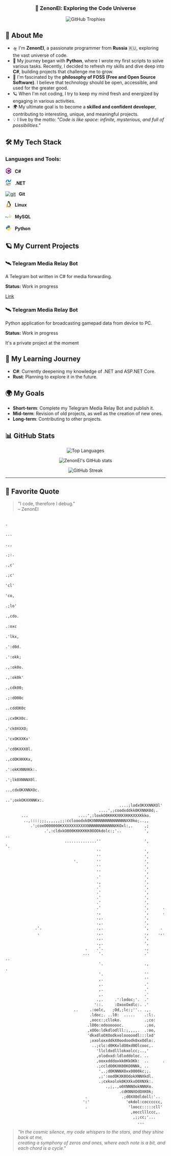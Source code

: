 <h3 align="center">🚀 ZenonEl: Exploring the Code Universe</h3>

<p align="center">
  <img src="https://github-profile-trophy.vercel.app/?username=ZenonEl&theme=onedark" alt="GitHub Trophies" />
</p>

## 🌌 About Me
- 🛸 I'm **ZenonEl**, a passionate programmer from **Russia** 🇷🇺, exploring the vast universe of code.
- 🚀 My journey began with **Python**, where I wrote my first scripts to solve various tasks. Recently, I decided to refresh my skills and dive deep into **C#**, building projects that challenge me to grow.
- 🌠 I'm fascinated by the **philosophy of FOSS (Free and Open Source Software)**. I believe that technology should be open, accessible, and used for the greater good.
- 🪐 When I'm not coding, I try to keep my mind fresh and energized by engaging in various activities.
- 🌍 My ultimate goal is to become a **skilled and confident developer**, contributing to interesting, unique, and meaningful projects.
- 💡 I live by the motto: *"Code is like space: infinite, mysterious, and full of possibilities."*

## 🛠️ My Tech Stack
<h3 align="left">Languages and Tools:</h3>

<p align="left" style="display: flex; align-items: center;">
  <a href="https://www.w3schools.com/cs/" target="_blank" rel="noreferrer">
    <img src="https://raw.githubusercontent.com/devicons/devicon/master/icons/csharp/csharp-original.svg" alt="csharp" width="20" height="20" style="margin-right: 10px;"/>
  </a>
  <strong>C#</strong>
</p>

<p align="left" style="display: flex; align-items: center;">
  <a href="https://dotnet.microsoft.com/" target="_blank" rel="noreferrer">
    <img src="https://raw.githubusercontent.com/devicons/devicon/master/icons/dot-net/dot-net-original-wordmark.svg" alt="dotnet" width="20" height="20" style="margin-right: 10px;"/>
  </a>
  <strong>.NET</strong>
</p>

<p align="left" style="display: flex; align-items: center;">
  <a href="https://git-scm.com/" target="_blank" rel="noreferrer">
    <img src="https://www.vectorlogo.zone/logos/git-scm/git-scm-icon.svg" alt="git" width="20" height="20" style="margin-right: 10px;"/>
  </a>
  <strong>Git</strong>
</p>

<p align="left" style="display: flex; align-items: center;">
  <a href="https://www.linux.org/" target="_blank" rel="noreferrer">
    <img src="https://raw.githubusercontent.com/devicons/devicon/master/icons/linux/linux-original.svg" alt="linux" width="20" height="20" style="margin-right: 10px;"/>
  </a>
  <strong>Linux</strong>
</p>

<p align="left" style="display: flex; align-items: center;">
  <a href="https://www.mysql.com/" target="_blank" rel="noreferrer">
    <img src="https://raw.githubusercontent.com/devicons/devicon/master/icons/mysql/mysql-original-wordmark.svg" alt="mysql" width="20" height="20" style="margin-right: 10px;"/>
  </a>
  <strong>MySQL</strong>
</p>

<p align="left" style="display: flex; align-items: center;">
  <a href="https://www.python.org" target="_blank" rel="noreferrer">
    <img src="https://raw.githubusercontent.com/devicons/devicon/master/icons/python/python-original.svg" alt="python" width="20" height="20" style="margin-right: 10px;"/>
  </a>
  <strong>Python</strong>
</p>

## 🪐 My Current Projects
### 🛰️ Telegram Media Relay Bot
A Telegram bot written in C# for media forwarding.  

**Status:** Work in progress

[Link](https://github.com/ZenonEl/TelegramMediaRelayBot)

### 🛰️ Telegram Media Relay Bot
Python application for broadcasting gamepad data from device to PC.

**Status:** Work in progress

It's a private project at the moment

## 🌠 My Learning Journey
- **C#**: Currently deepening my knowledge of .NET and ASP.NET Core.
- **Rust**: Planning to explore it in the future.

## 🌍 My Goals
- **Short-term**: Complete my Telegram Media Relay Bot and publish it.
- **Mid-term**: Revision of old projects, as well as the creation of new ones.
- **Long-term**: Contributing to other projects.

## 📊 GitHub Stats

<p align="center">
  <img src="https://github-readme-stats.vercel.app/api/top-langs/?username=ZenonEl&layout=compact&theme=dark" alt="Top Languages" />
</p>

<p align="center">
  <img src="https://github-readme-stats.vercel.app/api?username=ZenonEl&show_icons=true&theme=dark&count_private=true" alt="ZenonEl's GitHub stats" />
</p>

<p align="center">
  <img src="https://streak-stats.demolab.com/?user=ZenonEl&theme=dark" alt="GitHub Streak" />
</p>

---
## 🌠 Favorite Quote
> "I code, therefore I debug."  
> – ZenonEl

                                                                                                    
                                                                                                    
                                                                                                    
                                                                                                    
                                                                                                    
                                                                                                    
                                                                                            .       
                                                                                           ...      
                                                                                           .,,      
                                                                                           .;:.     
                                                                                           .,c'     
                                                                                           .;c'     
                                                                                           'cl'     
                                                                                           'co,     
                                                                                          .;lo'     
                                                                                         .,cdo.     
                                                                                         .:oxc      
                                                                                        .'lkx,      
                                                                                       .':d0d.      
                                                                                      .':okk;       
                                                                                     .,:ok0o.       
                                                                                    .,:ok0k'        
                                                                                   .,cdk00;         
                                                                                  .;:dO00c          
                                                                                ..cddOK0c           
                                                                               .;cx0KX0c.           
                                                                             .'ck0XXXO;             
                                                                           .'cxOKXXKx'              
                                                                         .'cd0KXXX0l.               
                                                                       .,cdOKXKKKx,                 
                                                                    .':okKXNNXKk:.                  
                                                                  .';lk0XNNNX0l.                    
                                                               ..,cdxOKXNNXOc.                      
                                                           ..';oxkOKXXNNKx:.                        
                                                      ....;lodxOKXXNNXOl'                           
                                             ....',;coodxddkk0KXNNX0d;.                             
           ...                      ....',:loxkO0KKKKXKKXKKKXXXKkko.                                
            ..,::::;;;,,,,,,;;:cclooodxk0KXNNNNNNNNNNNNNNXX0ko;..,,                                 
               .';coxO000000KXXXXXXXXXXXNNNNNNNNNNNNXKOxl:,.     ,;                                 
                     .',:cldxkO000KKKKKKK0OOOkdolc:;'..          ',                      ..         
                              ..............''                   ',                      '.         
                                            ''                   ',                                 
                                            ''                   ',                                 
                                  '.        ''                   ',                                 
                                            ''                   ',                                 
                                            ''                   ',                                 
                                            .'                   ',                                 
                                            .,                   ',                                 
                                            .'                   ',                                 
                                            .'                   ',                                 
                                            .'                   ',                                 
                                            .'                   ',                                 
                                            .'                   ',      .                          
                                            .,                   ',      .                          
                                            .,.                  ',                                 
                                            .,.                  ',                                 
                 .'.                        .,.                  ',     .                           
                  .                         .,.                  .,    .,.                          
                                            .,.                  ',                                 
                                            .,.                  ',                                 
                                       .    .'.                  .,                                 
                                      ...    '.                  .'                          ..     
                                             '.                  .,                          .      
                                             '.                  ''                                 
                                             ,.                  ''                                 
                                             ,.                  .'                                 
                                             ,.                  .'                                 
                                             ,.                  .'                                 
                                            .,.     .':lodoc;'.  .'                                 
                                           '::.     :OxoxOxdlc:. .'                                 
                                  ..     .:oolc,   ;Od,;lc:;''.. .,.                                
                                         .ldoc;. ..l0:  .....    .:l:.                              
                                         ,oocc:;clloko.          .;co:                              
                                        .lO0o:odooooooc.         .;oo,                              
                                        ,xOOo:ldkdlodlll:;,,,,.  .:oo,                              
                                        'dkxdloOXOodkxolooooodl:::lxd'                              
                                         ;xxoloxxddkX0oodoodk0xxOdlo:.                              
                                          ..;clc:d0KKxldO0xd0Olcooc,.                               
                                            'llcldxdlllokxolcc;..,'                                 
                                            ,olodxxd:ldloddoloc. ..                                 
                                            ,ooxxdddoxkk0KkOKk:  ..      .                          
                                            .;ccldO0KXK00KO0NNk, ..                                 
                                             ',.;dOKNNNXOxx0000kc;;.                                
                                             ,;':oodOKXK0OdokXNNXkdl.                               
                                             .;cxkxolok0KXXkxO0XNXk:.                               
                                                .,;,.,o0XNNNOokNNNXo.                               
                                                      .cdKNNXOdOXK0k;                               
                                       .               .;d0XX0dldoll:'..                            
                                      ':'                'okdol:cocccccc,                           
                                       .                  'loocc:::::cll'                           
                                                           ,oocclllccc,.                            
                                                            ,;;cc;'...                              
                                                              ...                                   
                                                                                                    
                                                                                                    
> *"In the cosmic silence, my code whispers to the stars, and they shine back at me,  
> creating a symphony of zeros and ones, where each note is a bit, and each chord is a cycle."*
